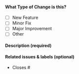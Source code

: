 <!-- Thank you for opening a PR! We really appreciate you taking the time to help out 🙌 -->

#### What Type of Change is this?

- [ ] New Feature
- [ ] Minor Fix
- [ ] Major Improvement
- [ ] Other

#### Description (required)

<!-- Please describe the change you are proposing, and why -->

#### Related issues & labels (optional)

- Closes #<!-- Add an issue number  -->

<!-- #### First-time contributor to Zerops Docs? -->

<!-- Join our Discord Server  -->
<!-- https://discord.gg/xxzmJSDKPT -->
